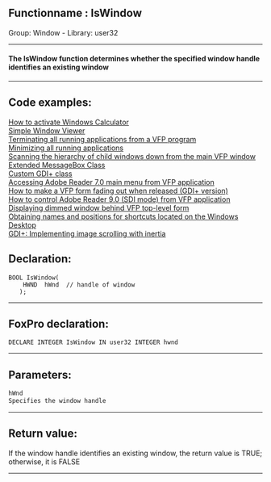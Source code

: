 <link rel="stylesheet" type="text/css" href="../../css/win32api.css">  
<link rel="stylesheet" href="https://cdnjs.cloudflare.com/ajax/libs/font-awesome/4.7.0/css/font-awesome.min.css">

## Functionname : IsWindow
Group: Window - Library: user32    
***  


#### The IsWindow function determines whether the specified window handle identifies an existing window
***  


## Code examples:
[How to activate Windows Calculator](../../samples/sample_026.md)  
[Simple Window Viewer](../../samples/sample_057.md)  
[Terminating all running applications from a VFP program](../../samples/sample_243.md)  
[Minimizing all running applications](../../samples/sample_244.md)  
[Scanning the hierarchy of child windows down from the main VFP window](../../samples/sample_261.md)  
[Extended MessageBox Class](../../samples/sample_418.md)  
[Custom GDI+ class](../../samples/sample_450.md)  
[Accessing Adobe Reader 7.0 main menu from VFP application](../../samples/sample_495.md)  
[How to make a VFP form fading out when released (GDI+ version)](../../samples/sample_527.md)  
[How to control Adobe Reader 9.0 (SDI mode) from VFP application](../../samples/sample_550.md)  
[Displaying dimmed window behind VFP top-level form](../../samples/sample_578.md)  
[Obtaining names and positions for shortcuts located on the Windows Desktop](../../samples/sample_579.md)  
[GDI+: Implementing image scrolling with inertia](../../samples/sample_595.md)  

## Declaration:
```foxpro  
BOOL IsWindow(
    HWND  hWnd 	// handle of window
   );  
```  
***  


## FoxPro declaration:
```foxpro  
DECLARE INTEGER IsWindow IN user32 INTEGER hwnd  
```  
***  


## Parameters:
```txt  
hWnd
Specifies the window handle  
```  
***  


## Return value:
If the window handle identifies an existing window, the return value is TRUE; otherwise, it is FALSE  
***  

